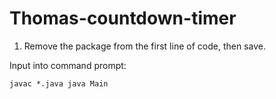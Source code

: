 # Thomas-countdown-timer

1. Remove the package from the first line of code, then save.

Input into command prompt:

`javac *.java
java Main`
